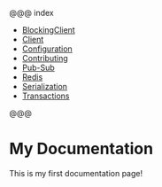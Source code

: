 @@@ index

* [BlockingClient](BlockingClient.md)
* [Client](Client.md)
* [Configuration](Configuration.md)
* [Contributing](Contributing.md)
* [Pub-Sub](Pub-Sub.md)
* [Redis](Redis.md)
* [Serialization](Serialization.md)
* [Transactions](Transactions.md)

@@@

# My Documentation

This is my first documentation page!
